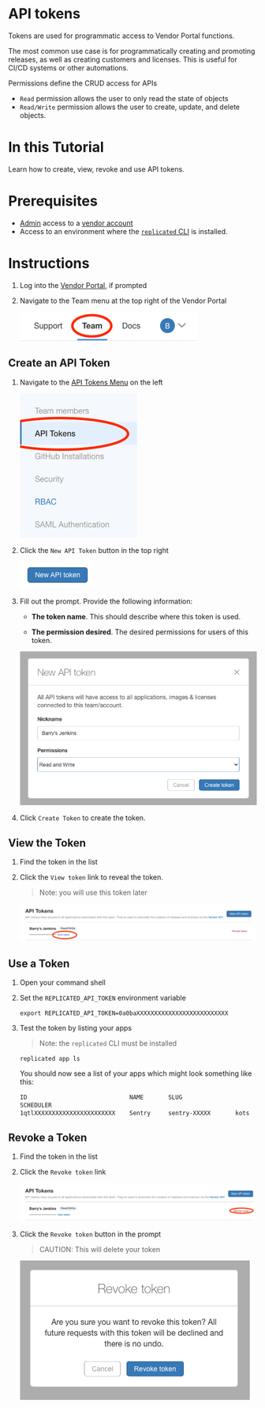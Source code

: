 # API tokens
Tokens are used for programmatic access to Vendor Portal functions.

The most common use case is for programmatically creating and promoting releases, as well as creating customers and licenses. This is useful for CI/CD systems or other automations.

Permissions define the CRUD access for APIs

* `Read` permission allows the user to only read the state of objects
* `Read/Write` permission allows the user to create, update, and delete objects.

# In this Tutorial
Learn how to create, view, revoke and use API tokens.

# Prerequisites

* [Admin](rbac.md) access to a [vendor account](todo)
* Access to an environment where the [`replicated` CLI](todo) is installed.

# Instructions

1. Log into the [Vendor Portal](https://vendor.replicated.com), if prompted

1. Navigate to the Team menu at the top right of the Vendor Portal

    ![Team](img/team-top-menu-button.png)

## Create an API Token

1. Navigate to the [API Tokens Menu](https://vendor.replicated.com/team/tokens) on the left

    ![API Tokens Menu](img/api-tokens/api-tokens-menu.png)

1. Click the `New API Token` button in the top right

    ![New API Token button](img/api-tokens/new-api-token-button.png)

1. Fill out the prompt. Provide the following information:

    * **The token name**. This should describe where this token is used.

    * **The permission desired**. The desired permissions for users of this token.

    ![New API Token Prompt](img/api-tokens/new-api-token-prompt.png)

1. Click `Create Token` to create the token.

## View the Token

1. Find the token in the list

1. Click the `View token` link to reveal the token.

    > Note: you will use this token later

    ![View token link](img/api-tokens/view-token-link.png)



## Use a Token

1. Open your command shell

1. Set the `REPLICATED_API_TOKEN` environment variable

    ```shell
    export REPLICATED_API_TOKEN=0a0baXXXXXXXXXXXXXXXXXXXXXXXXXX
    ```

1. Test the token by listing your apps

    > Note: the `replicated` CLI must be installed

    ```shell
    replicated app ls
    ```

    You should now see a list of your apps which might look something like this:

    ```
    ID                             NAME       SLUG               SCHEDULER
    1qtlXXXXXXXXXXXXXXXXXXXXXXX    Sentry     sentry-XXXXX       kots
    ```

## Revoke a Token

1. Find the token in the list

1. Click the `Revoke token` link

    ![Revoke token link](img/api-tokens/revoke-token-link.png)

1. Click the `Revoke token` button in the prompt

    > CAUTION: This will delete your token

    ![Revoke token prompt](img/api-tokens/revoke-token-prompt.png)
